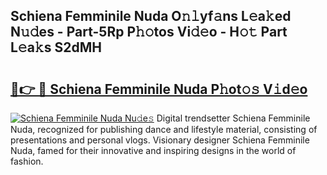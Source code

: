 ## Schiena Femminile Nuda O𝚗𝚕yf𝚊ns L𝚎a𝚔ed N𝚞𝚍es - Part-5Rp P𝚑𝚘tos Vi𝚍𝚎o - H𝚘𝚝 Part L𝚎a𝚔s S2dMH

# <h2><a href="http://kfahbn.oniu.top/?m=Schiena+Femminile+Nuda">🔗👉 🔴 Schiena Femminile Nuda P𝚑ot𝚘𝚜 V𝚒d𝚎o</a></h2>

[![Schiena Femminile Nuda Nu𝚍e𝚜](https://i.imgur.com/0qMVB7G.gif)](http://kfahbn.oniu.top/?m=Schiena+Femminile+Nuda)
Digital trendsetter Schiena Femminile Nuda, recognized for publishing dance and lifestyle material, consisting of presentations and personal vlogs. Visionary designer Schiena Femminile Nuda, famed for their innovative and inspiring designs in the world of fashion.  
